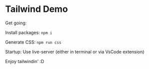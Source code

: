 # Tailwind Demo

Get going:

Install packages: `npm i`

Generate CSS: `npm run css`

Startup: Use live-server (either in terminal or via VsCode extension)

Enjoy tailwindin' :D

